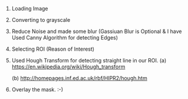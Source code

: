 1. Loading Image
2. Converting to grayscale
3. Reduce Noise and made some blur (Gassiuan Blur is Optional & I have Used Canny Algorithm for detecting Edges)
4. Selecting ROI (Reason of Interest)
5. Used Hough Transform for detecting straight line in our ROI.
     (a) https://en.wikipedia.org/wiki/Hough_transform
  
     (b) http://homepages.inf.ed.ac.uk/rbf/HIPR2/hough.htm
     
6. Overlay the mask. :-)
